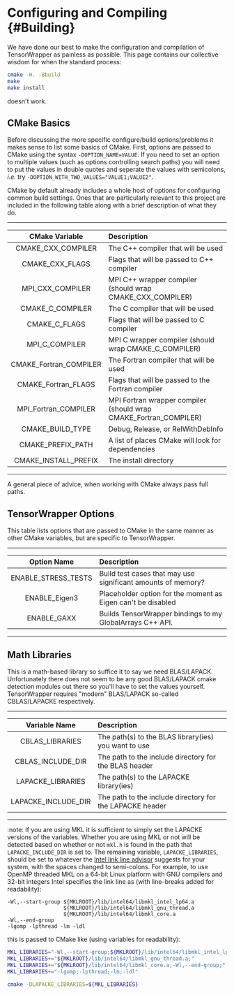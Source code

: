 Configuring and Compiling {#Building}
=========================

We have done our best to make the configuration and compilation of TensorWrapper
as painless as possible.  This page contains our collective wisdom for when the
standard process:

~~~bash
cmake -H. -Bbuild
make
make install
~~~

doesn't work.

CMake Basics
------------

Before discussing the more specific configure/build options/problems it makes
sense to list some basics of CMake.  First, options are passed to
CMake using the syntax `-DOPTION_NAME=VALUE`.  If you need to set an option to
multiple values (such as options controlling search paths) you will need to put
the values in double quotes and seperate the values with semicolons, *i.e.* try
`-DOPTION_WITH_TWO_VALUES="VALUE1;VALUE2"`.

CMake by default already includes a whole host of options for configuring common
build settings.  Ones that are particularly relevant to this project are
included in the following table along with a brief description of what they do.

--------------------------------------------------------------------------------
| CMake Variable | Description                                                 |
| :------------: | :-----------------------------------------------------------|
| CMAKE_CXX_COMPILER | The C++ compiler that will be used                      |
| CMAKE_CXX_FLAGS | Flags that will be passed to C++ compiler                  |
| MPI_CXX_COMPILER | MPI C++ wrapper compiler (should wrap CMAKE_CXX_COMPILER) |
| CMAKE_C_COMPILER | The C compiler that will be used                          |
| CMAKE_C_FLAGS | Flags that will be passed to C compiler                      |
| MPI_C_COMPILER | MPI C wrapper compiler (should wrap CMAKE_C_COMPILER)       |
| CMAKE_Fortran_COMPILER | The Fortran compiler that will be used              |
| CMAKE_Fortran_FLAGS | Flags that will be passed to the Fortran compiler      |
| MPI_Fortran_COMPILER | MPI Fortran wrapper compiler (should wrap CMAKE_Fortran_COMPILER) |
| CMAKE_BUILD_TYPE | Debug, Release, or RelWithDebInfo                         |
| CMAKE_PREFIX_PATH | A list of places CMake will look for dependencies        |
| CMAKE_INSTALL_PREFIX | The install directory                                 |
--------------------------------------------------------------------------------

A general piece of advice, when working with CMake always pass full paths.

TensorWrapper Options
---------------------

This table lists options that are passed to CMake in the same manner as other
CMake variables, but are specific to TensorWrapper.

--------------------------------------------------------------------------------
| Option Name     |  Description                                               |
| :-------------: | :----------------------------------------------------------|
| ENABLE_STRESS_TESTS | Build test cases that may use significant amounts of memory? |
| ENABLE_Eigen3   | Placeholder option for the moment as Eigen can't be disabled |
| ENABLE_GAXX     | Builds TensorWrapper bindings to my GlobalArrays C++ API. |
-------------------------------------------------------------------------------


Math Libraries
--------------

This is a math-based library so suffice it to say we need BLAS/LAPACK.
Unfortunately there does not seem to be any good BLAS/LAPACK cmake detection
modules out there so you'll have to set the values yourself.  TensorWrapper
requires "modern" BLAS/LAPACK so-called CBLAS/LAPACKE respectively.

-------------------------------------------------------------------------------
| Variable Name | Description                                                 |
| :-----------: | :-----------------------------------------------------------|
| CBLAS_LIBRARIES | The path(s) to the BLAS library(ies) you want to use      |
| CBLAS_INCLUDE_DIR | The path to the include directory for the BLAS header   |
| LAPACKE_LIBRARIES | The path(s) to the LAPACKE library(ies)                 |
| LAPACKE_INCLUDE_DIR | The path to the include directory for the LAPACKE header|
-------------------------------------------------------------------------------

:note: If you are using MKL it is sufficient to simply set the LAPACKE versions of the
variables.  Whether you are using MKL or not will be detected based on whether
or not `mkl.h` is found in the path that `LAPACKE_INCLUDE_DIR` is set to. The
remaining variable, `LAPACKE_LIBRARIES`, should be set to whatever the [Intel
link line advisor][ILLA] suggests for your system, with the spaces changed to
semi-colons.  For example, to use OpenMP threaded MKL on a 64-bit Linux platform
with GNU compilers and 32-bit integers Intel specifies the link line as (with
line-breaks added for readability):

~~~
-Wl,--start-group ${MKLROOT}/lib/intel64/libmkl_intel_lp64.a
                  ${MKLROOT}/lib/intel64/libmkl_gnu_thread.a
                  ${MKLROOT}/lib/intel64/libmkl_core.a
-Wl,--end-group
-lgomp -lpthread -lm -ldl
~~~

this is passed to CMake like (using variables for readability):

~~~bash
MKL_LIBRARIES="-Wl,--start-group;${MKLROOT}/lib/intel64/libmkl_intel_lp64.a;"
MKL_LIBRARIES+="${MKLROOT}/lib/intel64/libmkl_gnu_thread.a;"
MKL_LIBRARIES+="${MKLROOT}/lib/intel64/libmkl_core.a;-Wl,--end-group;"
MKL_LIBRARIES+="-lgomp;-lpthread;-lm;-ldl"

cmake -DLAPACKE_LIBRARIES=${MKL_LIBRARIES}
~~~

<!--_ Links -->
[ILLA]: https://software.intel.com/en-us/articles/intel-mkl-link-line-advisor
